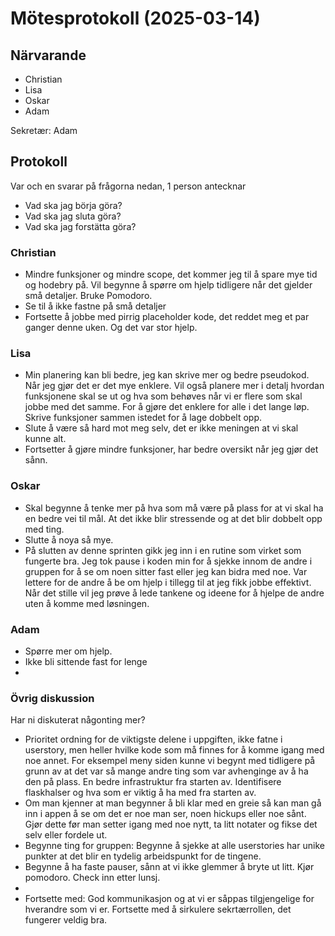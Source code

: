 # Mötesprotokoll (2025-03-14)

## Närvarande
* Christian
* Lisa
* Oskar
* Adam

Sekretær: Adam

## Protokoll
Var och en svarar på frågorna nedan, 1 person antecknar
* Vad ska jag börja göra?
* Vad ska jag sluta göra?
* Vad ska jag forstätta göra? 

### Christian
* Mindre funksjoner og mindre scope, det kommer jeg til å spare mye tid og hodebry på. Vil begynne å spørre om hjelp tidligere når det gjelder små detaljer. Bruke Pomodoro. 
* Se til  å ikke fastne på små detaljer
* Fortsette å jobbe med pirrig placeholder kode, det reddet meg et par ganger denne uken. Og det var stor hjelp.

### Lisa
* Min planering kan bli bedre, jeg kan skrive mer og bedre pseudokod. Når jeg gjør det er det mye enklere. Vil også planere mer i detalj hvordan funksjonene skal se ut og hva som behøves når vi er flere som skal jobbe med det samme. For å gjøre det enklere for alle i det lange løp. Skrive funksjoner sammen istedet for å lage dobbelt opp.
* Slute å være så hard mot meg selv, det er ikke meningen at vi skal kunne alt. 
* Fortsetter å gjøre mindre funksjoner, har bedre oversikt når jeg gjør det sånn. 

### Oskar
* Skal begynne å tenke mer på hva som må være på plass for at vi skal ha en bedre vei til mål. At det ikke blir stressende og at det blir dobbelt opp med ting.
* Slutte å noya så mye. 
* På slutten av denne sprinten gikk jeg inn i en rutine som virket som fungerte bra. Jeg tok pause i koden min for å sjekke innom de andre i gruppen for å se om noen sitter fast eller jeg kan bidra med noe. Var lettere for de andre å be om hjelp i tillegg til at jeg fikk jobbe effektivt. Når det stille vil jeg prøve å lede tankene og ideene for å hjelpe de andre uten å komme med løsningen. 

### Adam
* Spørre mer om hjelp.
* Ikke bli sittende fast for lenge
* 

### Övrig diskussion
Har ni diskuterat någonting mer?
* Prioritet ordning for de viktigste delene i uppgiften, ikke fatne i userstory, men heller hvilke kode som må finnes for å komme igang med noe annet. For eksempel meny siden kunne vi begynt med tidligere på grunn av at det var så mange andre ting som var avhenginge av å ha den på plass. En bedre infrastruktur fra starten av. Identifisere flaskhalser og hva som er viktig å ha med fra starten av. 
* Om man kjenner at man begynner å bli klar med en greie så kan man gå inn i appen å se om det er noe man ser, noen hickups eller noe sånt. Gjør dette før man setter igang med noe nytt, ta litt notater og fikse det selv eller fordele ut. 
* Begynne ting for gruppen: Begynne å sjekke at alle userstories har unike punkter at det blir en tydelig arbeidspunkt for de tingene. 
* Begynne å ha faste pauser, sånn at vi ikke glemmer å bryte ut litt. Kjør pomodoro. Check inn etter lunsj.
*
* Fortsette med: God kommunikasjon og at vi er såppas tilgjengelige for hverandre som vi er. Fortsette med å sirkulere sekrtærrollen, det fungerer veldig bra. 
